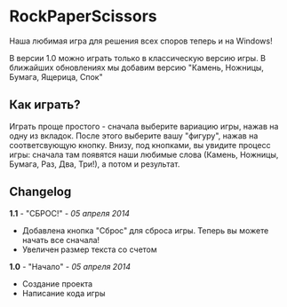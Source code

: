 # RockPaperScissors

Наша любимая игра для решения всех споров теперь и на Windows! 

В версии 1.0 можно играть только в классическую версию игры. В ближайших обновлениях мы добавим версию "Камень, Ножницы, Бумага, Ящерица, Спок"

## Как играть?

Играть проще простого - сначала выберите вариацию игры, нажав на одну из вкладок. После этого выберите вашу "фигуру", нажав на соответсвующую кнопку. Внизу, под кнопками, вы увидите процесс игры: сначала там появятся наши любимые слова (Камень, Ножницы, Бумага, Раз, Два, Три!), а потом и результат.

## Changelog

__1.1__ - "СБРОС!" - _05 апреля 2014_

  - Добавлена кнопка "Сброс" для сброса игры. Теперь вы можете начать все сначала!
  - Увеличен размер текста со счетом

__1.0__ - "Начало" - _05 апреля 2014_
  
  - Создание проекта
  - Написание кода игры
